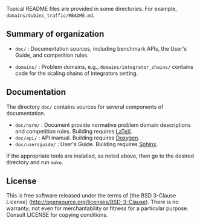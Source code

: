 Topical README files are provided in some directories.  For example,
`domains/dubins_traffic/README.md`.

Summary of organization
-----------------------

* `doc/` : Documentation sources, including benchmark APIs, the User's Guide,
  and competition rules.

* `domains/` : Problem domains, e.g., `domains/integrator_chains/` contains code
  for the scaling chains of integrators setting.

Documentation
-------------

The directory `doc/` contains sources for several components of documentation.

* `doc/norm/` : Document provide normative problem domain descriptions and
  competition rules. Building requires [LaTeX](http://www.latex-project.org).
* `doc/api/` : API manual. Building requires [Doxygen](http://www.doxygen.org).
* `doc/usersguide/` : User's Guide. Building requires [Sphinx](http://sphinx-doc.org).

If the appropriate tools are installed, as noted above, then go to the desired
directory and run `make`.


License
-------

This is free software released under the terms of [the BSD 3-Clause License]
(http://opensource.org/licenses/BSD-3-Clause).  There is no warranty; not even
for merchantability or fitness for a particular purpose.  Consult LICENSE for
copying conditions.
